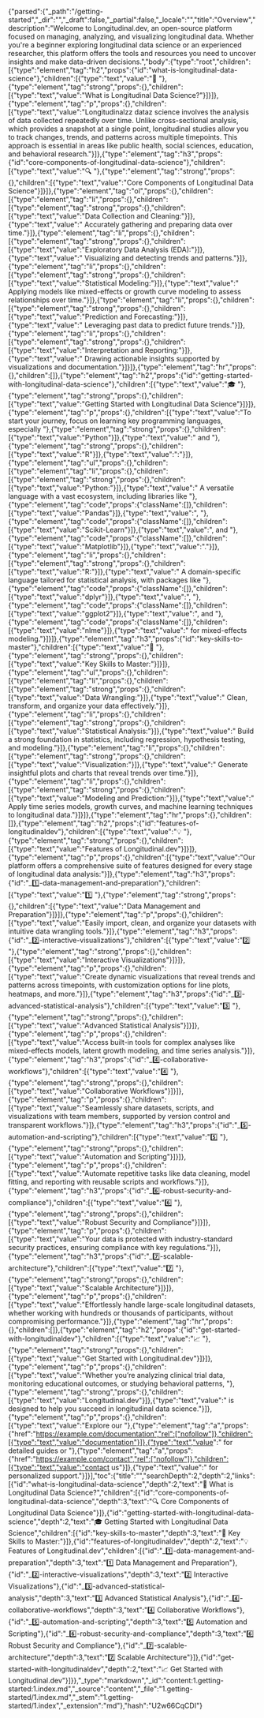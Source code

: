 {"parsed":{"_path":"/getting-started","_dir":"","_draft":false,"_partial":false,"_locale":"","title":"Overview","description":"Welcome to Longitudinal.dev, an open-source platform focused on managing, analyzing, and visualizing longitudinal data. Whether you're a beginner exploring longitudinal data science or an experienced researcher, this platform offers the tools and resources you need to uncover insights and make data-driven decisions.","body":{"type":"root","children":[{"type":"element","tag":"h2","props":{"id":"what-is-longitudinal-data-science"},"children":[{"type":"text","value":"🚀 "},{"type":"element","tag":"strong","props":{},"children":[{"type":"text","value":"What is Longitudinal Data Science?"}]}]},{"type":"element","tag":"p","props":{},"children":[{"type":"text","value":"Longitudinalzz dataz science involves the analysis of data collected repeatedly over time. Unlike cross-sectional analysis, which provides a snapshot at a single point, longitudinal studies allow you to track changes, trends, and patterns across multiple timepoints. This approach is essential in areas like public health, social sciences, education, and behavioral research."}]},{"type":"element","tag":"h3","props":{"id":"core-components-of-longitudinal-data-science"},"children":[{"type":"text","value":"🔍 "},{"type":"element","tag":"strong","props":{},"children":[{"type":"text","value":"Core Components of Longitudinal Data Science"}]}]},{"type":"element","tag":"ol","props":{},"children":[{"type":"element","tag":"li","props":{},"children":[{"type":"element","tag":"strong","props":{},"children":[{"type":"text","value":"Data Collection and Cleaning:"}]},{"type":"text","value":" Accurately gathering and preparing data over time."}]},{"type":"element","tag":"li","props":{},"children":[{"type":"element","tag":"strong","props":{},"children":[{"type":"text","value":"Exploratory Data Analysis (EDA):"}]},{"type":"text","value":" Visualizing and detecting trends and patterns."}]},{"type":"element","tag":"li","props":{},"children":[{"type":"element","tag":"strong","props":{},"children":[{"type":"text","value":"Statistical Modeling:"}]},{"type":"text","value":" Applying models like mixed-effects or growth curve modeling to assess relationships over time."}]},{"type":"element","tag":"li","props":{},"children":[{"type":"element","tag":"strong","props":{},"children":[{"type":"text","value":"Prediction and Forecasting:"}]},{"type":"text","value":" Leveraging past data to predict future trends."}]},{"type":"element","tag":"li","props":{},"children":[{"type":"element","tag":"strong","props":{},"children":[{"type":"text","value":"Interpretation and Reporting:"}]},{"type":"text","value":" Drawing actionable insights supported by visualizations and documentation."}]}]},{"type":"element","tag":"hr","props":{},"children":[]},{"type":"element","tag":"h2","props":{"id":"getting-started-with-longitudinal-data-science"},"children":[{"type":"text","value":"🎓 "},{"type":"element","tag":"strong","props":{},"children":[{"type":"text","value":"Getting Started with Longitudinal Data Science"}]}]},{"type":"element","tag":"p","props":{},"children":[{"type":"text","value":"To start your journey, focus on learning key programming languages, especially "},{"type":"element","tag":"strong","props":{},"children":[{"type":"text","value":"Python"}]},{"type":"text","value":" and "},{"type":"element","tag":"strong","props":{},"children":[{"type":"text","value":"R"}]},{"type":"text","value":":"}]},{"type":"element","tag":"ul","props":{},"children":[{"type":"element","tag":"li","props":{},"children":[{"type":"element","tag":"strong","props":{},"children":[{"type":"text","value":"Python:"}]},{"type":"text","value":" A versatile language with a vast ecosystem, including libraries like "},{"type":"element","tag":"code","props":{"className":[]},"children":[{"type":"text","value":"Pandas"}]},{"type":"text","value":", "},{"type":"element","tag":"code","props":{"className":[]},"children":[{"type":"text","value":"Scikit-Learn"}]},{"type":"text","value":", and "},{"type":"element","tag":"code","props":{"className":[]},"children":[{"type":"text","value":"Matplotlib"}]},{"type":"text","value":"."}]},{"type":"element","tag":"li","props":{},"children":[{"type":"element","tag":"strong","props":{},"children":[{"type":"text","value":"R:"}]},{"type":"text","value":" A domain-specific language tailored for statistical analysis, with packages like "},{"type":"element","tag":"code","props":{"className":[]},"children":[{"type":"text","value":"dplyr"}]},{"type":"text","value":", "},{"type":"element","tag":"code","props":{"className":[]},"children":[{"type":"text","value":"ggplot2"}]},{"type":"text","value":", and "},{"type":"element","tag":"code","props":{"className":[]},"children":[{"type":"text","value":"nlme"}]},{"type":"text","value":" for mixed-effects modeling."}]}]},{"type":"element","tag":"h3","props":{"id":"key-skills-to-master"},"children":[{"type":"text","value":"🧠 "},{"type":"element","tag":"strong","props":{},"children":[{"type":"text","value":"Key Skills to Master:"}]}]},{"type":"element","tag":"ul","props":{},"children":[{"type":"element","tag":"li","props":{},"children":[{"type":"element","tag":"strong","props":{},"children":[{"type":"text","value":"Data Wrangling:"}]},{"type":"text","value":" Clean, transform, and organize your data effectively."}]},{"type":"element","tag":"li","props":{},"children":[{"type":"element","tag":"strong","props":{},"children":[{"type":"text","value":"Statistical Analysis:"}]},{"type":"text","value":" Build a strong foundation in statistics, including regression, hypothesis testing, and modeling."}]},{"type":"element","tag":"li","props":{},"children":[{"type":"element","tag":"strong","props":{},"children":[{"type":"text","value":"Visualization:"}]},{"type":"text","value":" Generate insightful plots and charts that reveal trends over time."}]},{"type":"element","tag":"li","props":{},"children":[{"type":"element","tag":"strong","props":{},"children":[{"type":"text","value":"Modeling and Prediction:"}]},{"type":"text","value":" Apply time series models, growth curves, and machine learning techniques to longitudinal data."}]}]},{"type":"element","tag":"hr","props":{},"children":[]},{"type":"element","tag":"h2","props":{"id":"features-of-longitudinaldev"},"children":[{"type":"text","value":"💡 "},{"type":"element","tag":"strong","props":{},"children":[{"type":"text","value":"Features of Longitudinal.dev"}]}]},{"type":"element","tag":"p","props":{},"children":[{"type":"text","value":"Our platform offers a comprehensive suite of features designed for every stage of longitudinal data analysis:"}]},{"type":"element","tag":"h3","props":{"id":"_1️⃣-data-management-and-preparation"},"children":[{"type":"text","value":"1️⃣ "},{"type":"element","tag":"strong","props":{},"children":[{"type":"text","value":"Data Management and Preparation"}]}]},{"type":"element","tag":"p","props":{},"children":[{"type":"text","value":"Easily import, clean, and organize your datasets with intuitive data wrangling tools."}]},{"type":"element","tag":"h3","props":{"id":"_2️⃣-interactive-visualizations"},"children":[{"type":"text","value":"2️⃣ "},{"type":"element","tag":"strong","props":{},"children":[{"type":"text","value":"Interactive Visualizations"}]}]},{"type":"element","tag":"p","props":{},"children":[{"type":"text","value":"Create dynamic visualizations that reveal trends and patterns across timepoints, with customization options for line plots, heatmaps, and more."}]},{"type":"element","tag":"h3","props":{"id":"_3️⃣-advanced-statistical-analysis"},"children":[{"type":"text","value":"3️⃣ "},{"type":"element","tag":"strong","props":{},"children":[{"type":"text","value":"Advanced Statistical Analysis"}]}]},{"type":"element","tag":"p","props":{},"children":[{"type":"text","value":"Access built-in tools for complex analyses like mixed-effects models, latent growth modeling, and time series analysis."}]},{"type":"element","tag":"h3","props":{"id":"_4️⃣-collaborative-workflows"},"children":[{"type":"text","value":"4️⃣ "},{"type":"element","tag":"strong","props":{},"children":[{"type":"text","value":"Collaborative Workflows"}]}]},{"type":"element","tag":"p","props":{},"children":[{"type":"text","value":"Seamlessly share datasets, scripts, and visualizations with team members, supported by version control and transparent workflows."}]},{"type":"element","tag":"h3","props":{"id":"_5️⃣-automation-and-scripting"},"children":[{"type":"text","value":"5️⃣ "},{"type":"element","tag":"strong","props":{},"children":[{"type":"text","value":"Automation and Scripting"}]}]},{"type":"element","tag":"p","props":{},"children":[{"type":"text","value":"Automate repetitive tasks like data cleaning, model fitting, and reporting with reusable scripts and workflows."}]},{"type":"element","tag":"h3","props":{"id":"_6️⃣-robust-security-and-compliance"},"children":[{"type":"text","value":"6️⃣ "},{"type":"element","tag":"strong","props":{},"children":[{"type":"text","value":"Robust Security and Compliance"}]}]},{"type":"element","tag":"p","props":{},"children":[{"type":"text","value":"Your data is protected with industry-standard security practices, ensuring compliance with key regulations."}]},{"type":"element","tag":"h3","props":{"id":"_7️⃣-scalable-architecture"},"children":[{"type":"text","value":"7️⃣ "},{"type":"element","tag":"strong","props":{},"children":[{"type":"text","value":"Scalable Architecture"}]}]},{"type":"element","tag":"p","props":{},"children":[{"type":"text","value":"Effortlessly handle large-scale longitudinal datasets, whether working with hundreds or thousands of participants, without compromising performance."}]},{"type":"element","tag":"hr","props":{},"children":[]},{"type":"element","tag":"h2","props":{"id":"get-started-with-longitudinaldev"},"children":[{"type":"text","value":"📈 "},{"type":"element","tag":"strong","props":{},"children":[{"type":"text","value":"Get Started with Longitudinal.dev"}]}]},{"type":"element","tag":"p","props":{},"children":[{"type":"text","value":"Whether you’re analyzing clinical trial data, monitoring educational outcomes, or studying behavioral patterns, "},{"type":"element","tag":"strong","props":{},"children":[{"type":"text","value":"Longitudinal.dev"}]},{"type":"text","value":" is designed to help you succeed in longitudinal data science."}]},{"type":"element","tag":"p","props":{},"children":[{"type":"text","value":"Explore our "},{"type":"element","tag":"a","props":{"href":"https://example.com/documentation","rel":["nofollow"]},"children":[{"type":"text","value":"documentation"}]},{"type":"text","value":" for detailed guides or "},{"type":"element","tag":"a","props":{"href":"https://example.com/contact","rel":["nofollow"]},"children":[{"type":"text","value":"contact us"}]},{"type":"text","value":" for personalized support."}]}],"toc":{"title":"","searchDepth":2,"depth":2,"links":[{"id":"what-is-longitudinal-data-science","depth":2,"text":"🚀 What is Longitudinal Data Science?","children":[{"id":"core-components-of-longitudinal-data-science","depth":3,"text":"🔍 Core Components of Longitudinal Data Science"}]},{"id":"getting-started-with-longitudinal-data-science","depth":2,"text":"🎓 Getting Started with Longitudinal Data Science","children":[{"id":"key-skills-to-master","depth":3,"text":"🧠 Key Skills to Master:"}]},{"id":"features-of-longitudinaldev","depth":2,"text":"💡 Features of Longitudinal.dev","children":[{"id":"_1️⃣-data-management-and-preparation","depth":3,"text":"1️⃣ Data Management and Preparation"},{"id":"_2️⃣-interactive-visualizations","depth":3,"text":"2️⃣ Interactive Visualizations"},{"id":"_3️⃣-advanced-statistical-analysis","depth":3,"text":"3️⃣ Advanced Statistical Analysis"},{"id":"_4️⃣-collaborative-workflows","depth":3,"text":"4️⃣ Collaborative Workflows"},{"id":"_5️⃣-automation-and-scripting","depth":3,"text":"5️⃣ Automation and Scripting"},{"id":"_6️⃣-robust-security-and-compliance","depth":3,"text":"6️⃣ Robust Security and Compliance"},{"id":"_7️⃣-scalable-architecture","depth":3,"text":"7️⃣ Scalable Architecture"}]},{"id":"get-started-with-longitudinaldev","depth":2,"text":"📈 Get Started with Longitudinal.dev"}]}},"_type":"markdown","_id":"content:1.getting-started:1.index.md","_source":"content","_file":"1.getting-started/1.index.md","_stem":"1.getting-started/1.index","_extension":"md"},"hash":"U2w66CqCDI"}